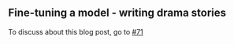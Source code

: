 ## Fine-tuning a model - writing drama stories

To discuss about this blog post, go to [#71](https://github.com/ngxson/blog-comments/issues/71)

<!-- {"issue":71} -->